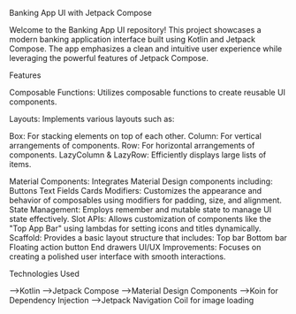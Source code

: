Banking App UI with Jetpack Compose

Welcome to the Banking App UI repository! This project showcases a modern banking application interface built using Kotlin and Jetpack Compose. The app emphasizes a clean and intuitive user experience while leveraging the powerful features of Jetpack Compose.

Features

Composable Functions: Utilizes composable functions to create reusable UI components.

Layouts: Implements various layouts such as:

Box: 
For stacking elements on top of each other.
Column:
For vertical arrangements of components.
Row:
For horizontal arrangements of components.
LazyColumn & LazyRow: 
Efficiently displays large lists of items.

Material Components: 
Integrates Material Design components including:
Buttons
Text Fields
Cards
Modifiers: 
Customizes the appearance and behavior of composables using modifiers for padding, size, and alignment.
State Management: Employs remember and mutable state to manage UI state effectively.
Slot APIs: Allows customization of components like the "Top App Bar" using lambdas for setting icons and titles dynamically.
Scaffold: Provides a basic layout structure that includes:
Top bar
Bottom bar
Floating action button
End drawers
UI/UX Improvements: Focuses on creating a polished user interface with smooth interactions.


Technologies Used

-->Kotlin
-->Jetpack Compose
-->Material Design Components
-->Koin for Dependency Injection
-->Jetpack Navigation
Coil for image loading

